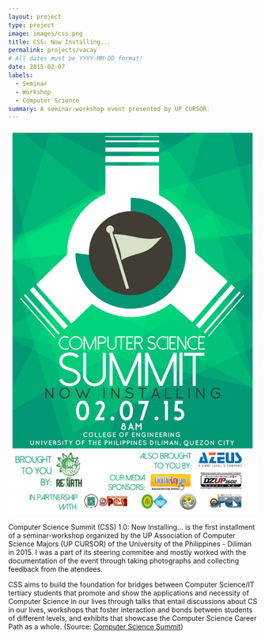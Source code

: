```yaml
---
layout: project
type: project
image: images/css.png
title: CSS: Now Installing...
permalink: projects/vacay
# All dates must be YYYY-MM-DD format!
date: 2015-02-07
labels:
  - Seminar
  - Workshop
  - Computer Science
summary: A seminar-workshop event presented by UP CURSOR.
---
```


<img class="ui medium right floated rounded image" src="../images/css-1.jpg">

Computer Science Summit (CSS) 1.0: Now Installing... is the first installment of a seminar-workshop organized by the UP Association of Computer Science Majors (UP CURSOR) of the University of the Philippines - Diliman in 2015. I was a part of its steering commitee and mostly worked with the documentation of the event through taking photographs and collecting feedback from the atendees.

CSS aims to build the foundation for bridges between Computer Science/IT tertiary students that promote and show the applications and necessity of Computer Science in our lives through talks that entail discussions about CS in our lives, workshops that foster interaction and bonds between students of different levels, and exhibits that showcase the Computer Science Career Path as a whole. (Source: <a href="https://www.facebook.com/pg/thecssummit/">Computer Science Summit</a>)
